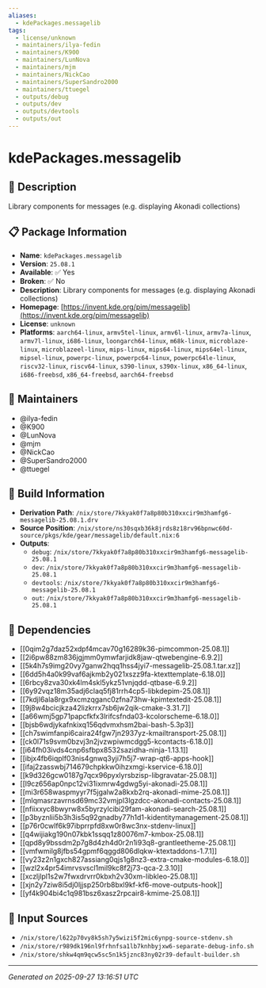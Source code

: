 ```yaml
---
aliases:
  - kdePackages.messagelib
tags:
  - license/unknown
  - maintainers/ilya-fedin
  - maintainers/K900
  - maintainers/LunNova
  - maintainers/mjm
  - maintainers/NickCao
  - maintainers/SuperSandro2000
  - maintainers/ttuegel
  - outputs/debug
  - outputs/dev
  - outputs/devtools
  - outputs/out
---
```


# kdePackages.messagelib

## 📝 Description

Library components for messages (e.g. displaying Akonadi collections)

## 📋 Package Information

- **Name**: `kdePackages.messagelib`
- **Version**: `25.08.1`
- **Available**: ✅ Yes
- **Broken**: ✅ No
- **Description**: Library components for messages (e.g. displaying Akonadi collections)
- **Homepage**: [https://invent.kde.org/pim/messagelib](https://invent.kde.org/pim/messagelib)
- **License**: `unknown`
- **Platforms**: `aarch64-linux`, `armv5tel-linux`, `armv6l-linux`, `armv7a-linux`, `armv7l-linux`, `i686-linux`, `loongarch64-linux`, `m68k-linux`, `microblaze-linux`, `microblazeel-linux`, `mips-linux`, `mips64-linux`, `mips64el-linux`, `mipsel-linux`, `powerpc-linux`, `powerpc64-linux`, `powerpc64le-linux`, `riscv32-linux`, `riscv64-linux`, `s390-linux`, `s390x-linux`, `x86_64-linux`, `i686-freebsd`, `x86_64-freebsd`, `aarch64-freebsd`
## 👥 Maintainers

- @ilya-fedin
- @K900
- @LunNova
- @mjm
- @NickCao
- @SuperSandro2000
- @ttuegel


## 🔧 Build Information

- **Derivation Path**: `/nix/store/7kkyak0f7a8p80b310xxcir9m3hamfg6-messagelib-25.08.1.drv`
- **Source Position**: `/nix/store/ns30sqxb36k8jrds8z18rv96bpnwc60d-source/pkgs/kde/gear/messagelib/default.nix:6`
- **Outputs**:
  - `debug`:  `/nix/store/7kkyak0f7a8p80b310xxcir9m3hamfg6-messagelib-25.08.1`
  - `dev`:  `/nix/store/7kkyak0f7a8p80b310xxcir9m3hamfg6-messagelib-25.08.1`
  - `devtools`:  `/nix/store/7kkyak0f7a8p80b310xxcir9m3hamfg6-messagelib-25.08.1`
  - `out`:  `/nix/store/7kkyak0f7a8p80b310xxcir9m3hamfg6-messagelib-25.08.1`

## 🔗 Dependencies

- [[0qim2g7daz52xdpf4mcav70g16289k36-pimcommon-25.08.1]]
- [[2i6pw88zm836jgjmm0ymwfarjidk8jaw-qtwebengine-6.9.2]]
- [[5k4h7s9img20vy7ganw2hqq1hss4jyi7-messagelib-25.08.1.tar.xz]]
- [[6dd5h4a0k99vaf6ajkmb2y021xszz9fa-ktexttemplate-6.18.0]]
- [[6rbcy8zva30xk4lm4skl5ykz51vnjqdd-qtbase-6.9.2]]
- [[6y92vqz18m35adj6claq5fj81rrh4cp5-libkdepim-25.08.1]]
- [[7kdjl6ala8rgx9xcmzqganc0zfna73hw-kpimtextedit-25.08.1]]
- [[9j8w4bcicjkza42lizkrrx7sb6jw2qik-cmake-3.31.7]]
- [[a66wmj5gp71papcfkfx3lrifcsfnda03-kcolorscheme-6.18.0]]
- [[bjsb6wdjykafnkixq156qdvmxhsm2bai-bash-5.3p3]]
- [[ch7swimfanpi6caira24fgw7jn2937yz-kmailtransport-25.08.1]]
- [[ck0l71s9svm0bzvj3n2jvzwpiwmcdgg5-kcontacts-6.18.0]]
- [[i64fh03ivds4cnp6sfbpx8532sazidha-ninja-1.13.1]]
- [[ibjx4fb6iqplf03nis4gnwq3yji7h5j7-wrap-qt6-apps-hook]]
- [[ifaj2zasswbj714679chpkkw0ihzxmgi-kservice-6.18.0]]
- [[k9d326gcw0187g7qcx96pyxlyrsbzisp-libgravatar-25.08.1]]
- [[l9cz656ap0npc12vi31ixmrw4gdwg5yi-akonadi-25.08.1]]
- [[mi3r658waspmyyr7f5jgalw2a8kxb2rq-akonadi-mime-25.08.1]]
- [[mlqmasrzavrnsd69mc32vmjpl3lgzdcc-akonadi-contacts-25.08.1]]
- [[nfiixxyc8bwyrw8x5byrzylcibi29fam-akonadi-search-25.08.1]]
- [[p3byznlii5b3h3is5q92gnadby77h1d1-kidentitymanagement-25.08.1]]
- [[p76r0cwlf6k97ibprrpfd8xw0r8wc3nx-stdenv-linux]]
- [[q4wijiakg190n07kbk1ssqq1z80076m7-kmbox-25.08.1]]
- [[qpd8y9bssdm2p7g8d4zh4d0r2n1i93q8-grantleetheme-25.08.1]]
- [[vmfwmilg8jfbs54gpmf6qggd806dlqkw-ktextaddons-1.7.1]]
- [[vy23z2n1gxch827assiang0qjs1g8nz3-extra-cmake-modules-6.18.0]]
- [[wzl2x4pr54imrvsvscl1mil9kc8f2j73-qca-2.3.10]]
- [[xczljlpl1s2w7fwxdrvrr0kbxh2v30xm-libkleo-25.08.1]]
- [[xjn2y7ziw8i5dj0ljjsp250rb8bxl9kf-kf6-move-outputs-hook]]
- [[yf4k904bi4c1q981bsz6xasz2rpcair8-kmime-25.08.1]]

## 📁 Input Sources

- `/nix/store/l622p70vy8k5sh7y5wizi5f2mic6ynpg-source-stdenv.sh`
- `/nix/store/r989dk196nl9frhnfsa1lb7knhbyjxw6-separate-debug-info.sh`
- `/nix/store/shkw4qm9qcw5sc5n1k5jznc83ny02r39-default-builder.sh`

---
*Generated on 2025-09-27 13:16:51 UTC*
